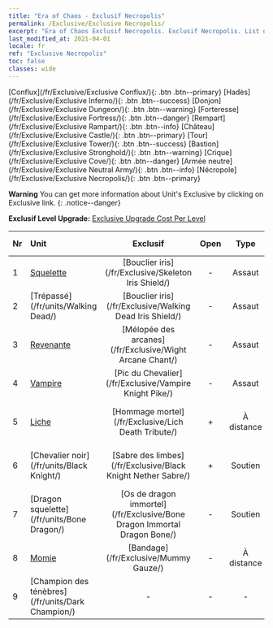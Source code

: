 ```yaml
---
title: "Era of Chaos - Exclusif Necropolis"
permalink: /Exclusive/Exclusive Necropolis/
excerpt: "Era of Chaos Exclusif Necropolis. Exclusif Necropolis. List of Exclusif Necropolis in Era of Chaos"
last_modified_at: 2021-04-01
locale: fr
ref: "Exclusive Necropolis"
toc: false
classes: wide
---
```

 [Conflux](/fr/Exclusive/Exclusive Conflux/){: .btn .btn--primary} [Hadès](/fr/Exclusive/Exclusive Inferno/){: .btn .btn--success} [Donjon](/fr/Exclusive/Exclusive Dungeon/){: .btn .btn--warning} [Forteresse](/fr/Exclusive/Exclusive Fortress/){: .btn .btn--danger} [Rempart](/fr/Exclusive/Exclusive Rampart/){: .btn .btn--info} [Château](/fr/Exclusive/Exclusive Castle/){: .btn .btn--primary} [Tour](/fr/Exclusive/Exclusive Tower/){: .btn .btn--success} [Bastion](/fr/Exclusive/Exclusive Stronghold/){: .btn .btn--warning} [Crique](/fr/Exclusive/Exclusive Cove/){: .btn .btn--danger} [Armée neutre](/fr/Exclusive/Exclusive Neutral Army/){: .btn .btn--info} [Nécropole](/fr/Exclusive/Exclusive Necropolis/){: .btn .btn--primary} 

**Warning** You can get more information about Unit's Exclusive by clicking on Exclusive link. 
{: .notice--danger}

 **Exclusif Level Upgrade:** [Exclusive Upgrade Cost Per Level](/Exclusive/ExclusiveUpgradeCostPerLevel/)

  | Nr |         Unit        | Exclusif | Open  |    Type   |  Item to Rank UP      |  Skin   |
  |:---|:--------------------|:-------------:|:-----:|:---------:|:---------------------:|:-------:|
  | 1  | [Squelette](/fr/units/Skeleton/) | [Bouclier iris](/fr/Exclusive/Skeleton Iris Shield/) | - | Assaut | [Jeton Bouclier iris](/fr/Items/con_913/) | - |
  | 2  | [Trépassé](/fr/units/Walking Dead/) | [Bouclier iris](/fr/Exclusive/Walking Dead Iris Shield/) | - | Assaut | [Jeton Bouclier iris](/fr/Items/con_913/) | - |
  | 3  | [Revenante](/fr/units/Wight/) | [Mélopée des arcanes](/fr/Exclusive/Wight Arcane Chant/) | - | Assaut | [Jeton Mélopée des arcanes](/fr/Items/con_915/) | - |
  | 4  | [Vampire](/fr/units/Vampire/) | [Pic du Chevalier](/fr/Exclusive/Vampire Knight Pike/) | - | Assaut | [Jeton Pic du Chevalier](/fr/Items/con_916/) | - |
  | 5  | [Liche](/fr/units/Lich/) | [Hommage mortel](/fr/Exclusive/Lich Death Tribute/) | + | À distance | [Jeton Hommage mortel](/fr/Items/con_978/) | [Peau spéciale Hommage mortel](/fr/Items/con_646/) |
  | 6  | [Chevalier noir](/fr/units/Black Knight/) | [Sabre des limbes](/fr/Exclusive/Black Knight Nether Sabre/) | + | Soutien | [Jeton Sabre des limbes](/fr/Items/con_979/) | [Peau spéciale Sabre des limbes](/fr/Items/con_647/) |
  | 7  | [Dragon squelette](/fr/units/Bone Dragon/) | [Os de dragon immortel](/fr/Exclusive/Bone Dragon Immortal Dragon Bone/) | - | Soutien | [Jeton Os de dragon immortel](/fr/Items/con_980/) | [Peau spéciale Os de dragon immortel](/fr/Items/con_648/) |
  | 8  | [Momie](/fr/units/Mummy/) | [Bandage](/fr/Exclusive/Mummy Gauze/) | - | À distance | [Jeton Bandage](/fr/Items/con_981/) | [Skin spécial Bandage](/fr/Items/con_649/) |
  | 9  | [Champion des ténèbres](/fr/units/Dark Champion/) | - | - | - | none | none |
